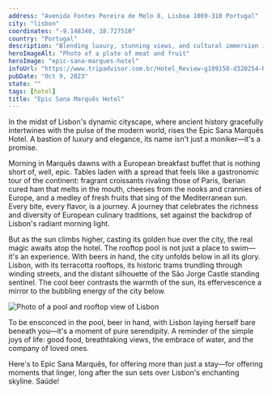 ```yaml
---
address: "Avenida Fontes Pereira de Melo 8, Lisboa 1069-310 Portugal"
city: "lisbon"
coordinates: "-9.148340, 38.727510"
country: "Portugal"
description: "Blending luxury, stunning views, and cultural immersion into an unforgettable sensory escape"
heroImageAlt: "Photo of a plate of meat and fruit"
heroImage: "epic-sana-marques-hotel"
infoUrl: "https://www.tripadvisor.com.br/Hotel_Review-g189158-d320254-Reviews-EPIC_SANA_Marques_Hotel-Lisbon_Lisbon_District_Central_Portugal.html"
pubDate: "Oct 9, 2023"
state: ""
tags: [hotel]
title: "Epic Sana Marquês Hotel"
---
```


In the midst of Lisbon's dynamic cityscape, where ancient history gracefully intertwines with the pulse of the modern world, rises the Epic Sana Marquês Hotel. A bastion of luxury and elegance, its name isn't just a moniker—it's a promise.

Morning in Marquês dawns with a European breakfast buffet that is nothing short of, well, epic. Tables laden with a spread that feels like a gastronomic tour of the continent: fragrant croissants rivaling those of Paris, Iberian cured ham that melts in the mouth, cheeses from the nooks and crannies of Europe, and a medley of fresh fruits that sing of the Mediterranean sun. Every bite, every flavor, is a journey. A journey that celebrates the richness and diversity of European culinary traditions, set against the backdrop of Lisbon's radiant morning light.

But as the sun climbs higher, casting its golden hue over the city, the real magic awaits atop the hotel. The rooftop pool is not just a place to swim—it's an experience. With beers in hand, the city unfolds below in all its glory. Lisbon, with its terracotta rooftops, its historic trams trundling through winding streets, and the distant silhouette of the São Jorge Castle standing sentinel. The cool beer contrasts the warmth of the sun, its effervescence a mirror to the bubbling energy of the city below.

![Photo of a pool and rooftop view of Lisbon](/epic-sana-marques-hotel-pool.webp)

To be ensconced in the pool, beer in hand, with Lisbon laying herself bare beneath you—it's a moment of pure serendipity. A reminder of the simple joys of life: good food, breathtaking views, the embrace of water, and the company of loved ones.

Here's to Epic Sana Marquês, for offering more than just a stay—for offering moments that linger, long after the sun sets over Lisbon's enchanting skyline. Saúde!
